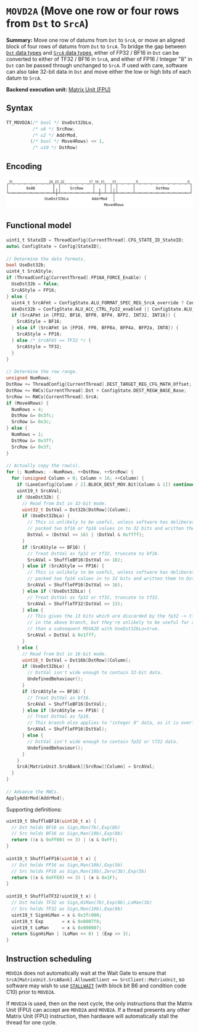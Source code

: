 # `MOVD2A` (Move one row or four rows from `Dst` to `SrcA`)

**Summary:** Move one row of datums from `Dst` to `SrcA`, or move an aligned block of four rows of datums from `Dst` to `SrcA`. To bridge the gap between [`Dst` data types](Dst.md#data-types) and [`SrcA` data types](SrcASrcB.md#data-types), either of FP32 / BF16 in `Dst` can be converted to either of TF32 / BF16 in `SrcA`, and either of FP16 / Integer "8" in `Dst` can be passed through unchanged to `SrcA`. If used with care, software can also take 32-bit data in `Dst` and move either the low or high bits of each datum to `SrcA`.

**Backend execution unit:** [Matrix Unit (FPU)](MatrixUnit.md)

## Syntax

```c
TT_MOVD2A(/* bool */ UseDst32bLo,
          /* u6 */ SrcRow,
          /* u2 */ AddrMod,
         (/* bool */ Move4Rows) << 1,
          /* u10 */ DstRow)
```

## Encoding

![](../../../Diagrams/Out/Bits32_MOVD2A.svg)

## Functional model

```c
uint1_t StateID = ThreadConfig[CurrentThread].CFG_STATE_ID_StateID;
auto& ConfigState = Config[StateID];

// Determine the data formats.
bool UseDst32b;
uint4_t SrcAStyle;
if (ThreadConfig[CurrentThread].FP16A_FORCE_Enable) {
  UseDst32b = false;
  SrcAStyle = FP16;
} else {
  uint4_t SrcAFmt = ConfigState.ALU_FORMAT_SPEC_REG_SrcA_override ? ConfigState.ALU_FORMAT_SPEC_REG_SrcA_val : ConfigState.ALU_FORMAT_SPEC_REG0_SrcA;
  UseDst32b = ConfigState.ALU_ACC_CTRL_Fp32_enabled || ConfigState.ALU_ACC_CTRL_INT8_math_enabled;
  if (SrcAFmt in {FP32, BF16, BFP8, BFP4, BFP2, INT32, INT16}) {
    SrcAStyle = BF16;
  } else if (SrcAFmt in {FP16, FP8, BFP8a, BFP4a, BFP2a, INT8}) {
    SrcAStyle = FP16;
  } else /* SrcAFmt == TF32 */ {
    SrcAStyle = TF32;
  }
}

// Determine the row range.
unsigned NumRows;
DstRow += ThreadConfig[CurrentThread].DEST_TARGET_REG_CFG_MATH_Offset;
DstRow += RWCs[CurrentThread].Dst + ConfigState.DEST_REGW_BASE_Base;
SrcRow += RWCs[CurrentThread].SrcA;
if (Move4Rows) {
  NumRows = 4;
  DstRow &= 0x3fc;
  SrcRow &= 0x3c;
} else {
  NumRows = 1;
  DstRow &= 0x3ff;
  SrcRow &= 0x3f;
}

// Actually copy the row(s).
for (; NumRows; --NumRows, ++DstRow, ++SrcRow) {
  for (unsigned Column = 0; Column < 16; ++Column) {
    if (LaneConfig[Column / 2].BLOCK_DEST_MOV.Bit[Column & 1]) continue;
    uint19_t SrcAVal;
    if (UseDst32b) {
      // Read from Dst in 32-bit mode.
      uint32_t DstVal = Dst32b[DstRow][Column];
      if (UseDst32bLo) {
        // This is unlikely to be useful, unless software has deliberately
        // packed two bf16 or fp16 values in to 32 bits and written them to Dst32b.
        DstVal = (DstVal << 16) | (DstVal & 0xffff);
      }
      if (SrcAStyle == BF16) {
        // Treat DstVal as fp32 or tf32, truncate to bf16.
        SrcAVal = ShuffleBF16(DstVal >> 16);
      } else if (SrcAStyle == FP16) {
        // This is unlikely to be useful, unless software has deliberately
        // packed two fp16 values in to 32 bits and written them to Dst32b.
        SrcAVal = ShuffleFP16(DstVal >> 16);
      } else if (!UseDst32bLo) {
        // Treat DstVal as fp32 or tf32, truncate to tf32.
        SrcAVal = ShuffleTF32(DstVal >> 13);
      } else {
        // This gives the 13 bits which are discarded by the fp32 -> tf32 conversion
        // in the above branch, but they're unlikely to be useful for anything other
        // than a subsequent MOVA2D with UseDst32bLo=true.
        SrcAVal = DstVal & 0x1fff;
      }
    } else {
      // Read from Dst in 16-bit mode.
      uint16_t DstVal = Dst16b[DstRow][Column];
      if (UseDst32bLo) {
        // DstVal isn't wide enough to contain 32-bit data.
        UndefinedBehaviour();
      }
      if (SrcAStyle == BF16) {
        // Treat DstVal as bf16.
        SrcAVal = ShuffleBF16(DstVal);
      } else if (SrcAStyle == FP16) {
        // Treat DstVal as fp16.
        // This branch also applies to "integer 8" data, as it is overlaid on to fp16.
        SrcAVal = ShuffleFP16(DstVal);
      } else {
        // DstVal isn't wide enough to contain fp32 or tf32 data.
        UndefinedBehaviour();
      }
    }
    SrcA[MatrixUnit.SrcABank][SrcRow][Column] = SrcAVal;
  }
}

// Advance the RWCs.
ApplyAddrMod(AddrMod);
```

Supporting definitions:
```c
uint19_t ShuffleBF16(uint16_t x) {
  // Dst holds BF16 as Sign,Man(7b),Exp(8b)
  // Src holds BF16 as Sign,Man(10b),Exp(8b)
  return ((x & 0xFF00) << 3) | (x & 0xFF);
}

uint19_t ShuffleFP16(uint16_t x) {
  // Dst holds FP16 as Sign,Man(10b),Exp(5b)
  // Src holds FP16 as Sign,Man(10b),Zero(3b),Exp(5b)
  return ((x & 0xFFE0) << 3) | (x & 0x1F);
}

uint19_t ShuffleTF32(uint19_t x) {
  // Dst holds TF32 as Sign,HiMan(7b),Exp(8b),LoMan(3b)
  // Src holds TF32 as Sign,Man(10b),Exp(8b)
  uint19_t SignHiMan = x & 0x3fc000;
  uint19_t Exp       = x & 0x0007f8;
  uint19_t LoMan     = x & 0x000007;
  return SignHiMan | (LoMan << 8) | (Exp >> 3);
}
```

## Instruction scheduling

`MOVD2A` does not automatically wait at the Wait Gate to ensure that `SrcA[MatrixUnit.SrcABank].AllowedClient == SrcClient::MatrixUnit`, so software may wish to use [`STALLWAIT`](STALLWAIT.md) (with block bit B6 and condition code C10) prior to `MOVD2A`.

If `MOVD2A` is used, then on the next cycle, the only instructions that the Matrix Unit (FPU) can accept are `MOVD2A` and `MOVB2A`. If a thread presents any other Matrix Unit (FPU) instruction, then hardware will automatically stall the thread for one cycle.
